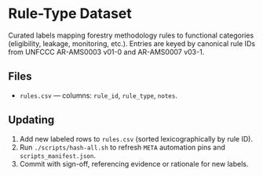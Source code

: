 # Rule-Type Dataset

Curated labels mapping forestry methodology rules to functional categories (eligibility, leakage, monitoring, etc.). Entries are keyed by canonical rule IDs from UNFCCC AR-AMS0003 v01-0 and AR-AMS0007 v03-1.

## Files
- `rules.csv` — columns: `rule_id`, `rule_type`, `notes`.

## Updating
1. Add new labeled rows to `rules.csv` (sorted lexicographically by rule ID).
2. Run `./scripts/hash-all.sh` to refresh `META` automation pins and `scripts_manifest.json`.
3. Commit with sign-off, referencing evidence or rationale for new labels.

